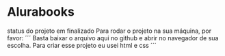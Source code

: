 # Alurabooks
status do projeto em finalizado Para rodar o projeto na sua máquina, por favor:
´´´ Basta baixar o arquivo aqui no github e abrir no navegador de sua escolha.
    Para criar esse projeto eu usei html e css
´´´
